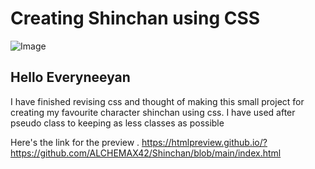 # Creating Shinchan using CSS

![Image](https://i1.sndcdn.com/artworks-000205716223-76o1tw-t500x500.jpg)
<h2>Hello Everyneeyan</h2> 

I have finished revising css and thought of making this small project for creating my favourite character shinchan using css.
I have used after pseudo class to keeping as less classes as possible

Here's the link for the preview .
https://htmlpreview.github.io/?https://github.com/ALCHEMAX42/Shinchan/blob/main/index.html
